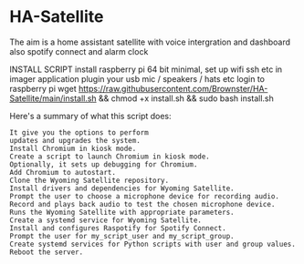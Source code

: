 # HA-Satellite
The aim is a home assistant satellite with voice intergration and dashboard also spotify connect and alarm clock


INSTALL SCRIPT
install raspberry pi 64 bit minimal, set up wifi ssh etc in imager application
plugin your usb mic / speakers / hats etc
login to raspberry pi 
wget https://raw.githubusercontent.com/Brownster/HA-Satellite/main/install.sh && chmod +x install.sh && sudo bash install.sh


Here's a summary of what this script does:

    It give you the options to perform
    updates and upgrades the system.
    Install Chromium in kiosk mode.
    Create a script to launch Chromium in kiosk mode.
    Optionally, it sets up debugging for Chromium.
    Add Chromium to autostart.
    Clone the Wyoming Satellite repository.
    Install drivers and dependencies for Wyoming Satellite.
    Prompt the user to choose a microphone device for recording audio.
    Record and plays back audio to test the chosen microphone device.
    Runs the Wyoming Satellite with appropriate parameters.
    Create a systemd service for Wyoming Satellite.
    Install and configures Raspotify for Spotify Connect.
    Prompt the user for my_script_user and my_script_group.
    Create systemd services for Python scripts with user and group values.
    Reboot the server.
